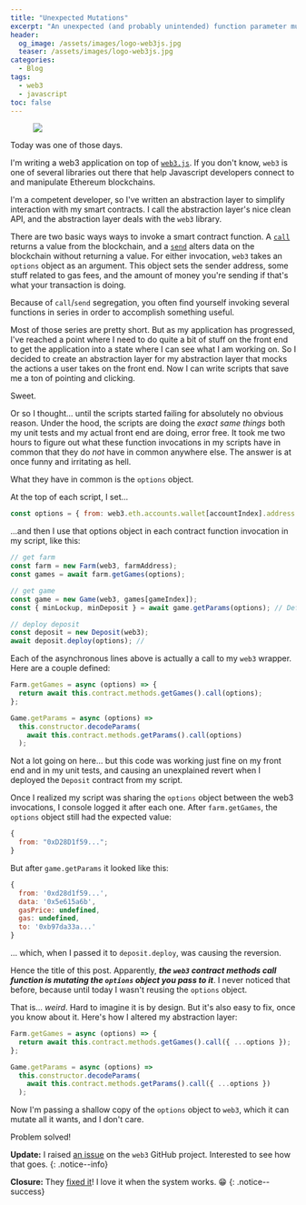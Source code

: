 ```yaml
---
title: "Unexpected Mutations"
excerpt: "An unexpected (and probably unintended) function parameter mutation inside the web3.js library had me questioning my sanity for a couple of hours."
header:
  og_image: /assets/images/logo-web3js.jpg
  teaser: /assets/images/logo-web3js.jpg
categories:
  - Blog
tags:
  - web3
  - javascript
toc: false
---
```


<figure class="align-left" style="margin-top: 10px; margin-bottom: 10px; width: 150px;">
    <img src="{{ site.url }}{{ site.baseurl }}/assets/images/logo-web3js.jpg">
</figure>

Today was one of those days.

I'm writing a web3 application on top of [`web3.js`](https://github.com/ChainSafe/web3.js). If you don't know, `web3` is one of several libraries out there that help Javascript developers connect to and manipulate Ethereum blockchains.

I'm a competent developer, so I've written an abstraction layer to simplify interaction with my smart contracts. I call the abstraction layer's nice clean API, and the abstraction layer deals with the `web3` library.

There are two basic ways ways to invoke a smart contract function. A [`call`](https://web3js.readthedocs.io/en/v1.2.11/web3-eth-contract.html#methods-mymethod-call) returns a value from the blockchain, and a [`send`](https://web3js.readthedocs.io/en/v1.2.11/web3-eth-contract.html#methods-mymethod-send) alters data on the blockchain without returning a value. For either invocation, `web3` takes an `options` object as an argument. This object sets the sender address, some stuff related to gas fees, and the amount of money you're sending if that's what your transaction is doing.

Because of `call`/`send` segregation, you often find yourself invoking several functions in series in order to accomplish something useful.

Most of those series are pretty short. But as my application has progressed, I've reached a point where I need to do quite a bit of stuff on the front end to get the application into a state where I can see what I am working on. So I decided to create an abstraction layer for my abstraction layer that mocks the actions a user takes on the front end. Now I can write scripts that save me a ton of pointing and clicking.

Sweet.

Or so I thought... until the scripts started failing for absolutely no obvious reason. Under the hood, the scripts are doing the _exact same things_ both my unit tests and my actual front end are doing, error free. It took me two hours to figure out what these function invocations in my scripts have in common that they do _not_ have in common anywhere else. The answer is at once funny and irritating as hell.

What they have in common is the `options` object.

At the top of each script, I set...

```js
const options = { from: web3.eth.accounts.wallet[accountIndex].address };
```

...and then I use that options object in each contract function invocation in my script, like this:

```js
// get farm
const farm = new Farm(web3, farmAddress);
const games = await farm.getGames(options);

// get game
const game = new Game(web3, games[gameIndex]);
const { minLockup, minDeposit } = await game.getParams(options); // Defined below.

// deploy deposit
const deposit = new Deposit(web3);
await deposit.deploy(options); //
```

Each of the asynchronous lines above is actually a call to my `web3` wrapper. Here are a couple defined:

```js
Farm.getGames = async (options) => {
  return await this.contract.methods.getGames().call(options);
};

Game.getParams = async (options) =>
  this.constructor.decodeParams(
    await this.contract.methods.getParams().call(options)
  );
```

Not a lot going on here... but this code was working just fine on my front end and in my unit tests, and causing an unexplained revert when I deployed the `Deposit` contract from my script.

Once I realized my script was sharing the `options` object between the web3 invocations, I console logged it after each one. After `farm.getGames`, the `options` object still had the expected value:

```js
{
  from: "0xD28D1f59...";
}
```

But after `game.getParams` it looked like this:

```js
{
  from: '0xd28d1f59...',
  data: '0x5e615a6b',
  gasPrice: undefined,
  gas: undefined,
  to: '0xb97da33a...'
}
```

... which, when I passed it to `deposit.deploy`, was causing the reversion.

Hence the title of this post. Apparently, **_the `web3` contract methods call function is mutating the `options` object you pass to it_**. I never noticed that before, because until today I wasn't reusing the `options` object.

That is... _weird_. Hard to imagine it is by design. But it's also easy to fix, once you know about it. Here's how I altered my abstraction layer:

```js
Farm.getGames = async (options) => {
  return await this.contract.methods.getGames().call({ ...options });
};

Game.getParams = async (options) =>
  this.constructor.decodeParams(
    await this.contract.methods.getParams().call({ ...options })
  );
```

Now I'm passing a shallow copy of the `options` object to `web3`, which it can mutate all it wants, and I don't care.

Problem solved!

**Update:** I raised [an issue](https://github.com/ChainSafe/web3.js/issues/5304) on the `web3` GitHub project. Interested to see how that goes.
{: .notice--info}

**Closure:** They [fixed it](https://github.com/ChainSafe/web3.js/issues/5304)! I love it when the system works. 😁
{: .notice--success}
